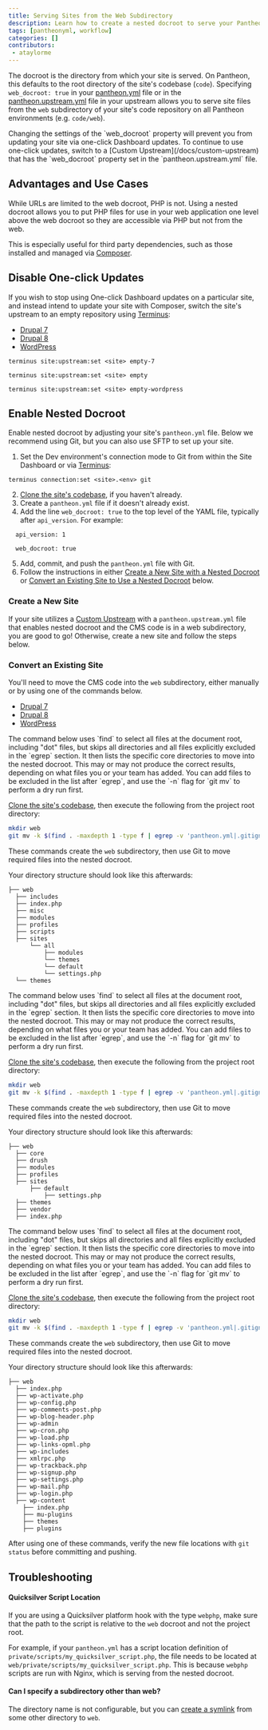 ```yaml
---
title: Serving Sites from the Web Subdirectory
description: Learn how to create a nested docroot to serve your Pantheon site from.
tags: [pantheonyml, workflow]
categories: []
contributors:
 - ataylorme
---
```


The docroot is the directory from which your site is served. On Pantheon, this defaults to the root directory of the site's codebase (`code`). Specifying `web_docroot: true` in your <a href="/docs/pantheon-yml/#site-local-configurations-pantheonyml" data-proofer-ignore>pantheon.yml</a> file or in the <a href="/docs/pantheon-yml/#custom-upstream-configurations-pantheonupstreamyml" data-proofer-ignore>pantheon.upstream.yml</a> file in your upstream allows you to serve site files from the `web` subdirectory of your site's code repository on all Pantheon environments (e.g. `code/web`).

<Alert title="Warning" type="danger">
Changing the settings of the `web_docroot` property will prevent you from updating your site via one-click Dashboard updates. To continue to use one-click updates, switch to a [Custom Upstream](/docs/custom-upstream) that has the `web_docroot` property set in the `pantheon.upstream.yml` file.
</Alert>

## Advantages and Use Cases
While URLs are limited to the web docroot, PHP is not. Using a nested docroot allows you to put PHP files for use in your web application one level above the web docroot so they are accessible via PHP but not from the web.

This is especially useful for third party dependencies, such as those installed and managed via [Composer](/docs/composer/).

## Disable One-click Updates
If you wish to stop using One-click Dashboard updates on a particular site, and instead intend to update your site with Composer, switch the site's upstream to an empty repository using [Terminus](/docs/terminus):

<ul class="nav nav-tabs" role="tablist">
  <li role="presentation" class="active"><a href="#d7-set-upstream" aria-controls="d7-set-upstream" role="tab" data-toggle="tab">Drupal 7</a></li>
  <li role="presentation"><a href="#d8-set-upstream" aria-controls="d8-set-upstream" role="tab" data-toggle="tab">Drupal 8</a></li>
  <li role="presentation"><a href="#wp-set-upstream" aria-controls="wp-set-upstream" role="tab" data-toggle="tab">WordPress</a></li>
</ul>

<!-- Tab panes -->
<div class="tab-content">
  <div markdown="1" role="tabpanel" class="tab-pane active" id="d7-set-upstream">
    <pre><code class="bash hljs">terminus site:upstream:set &lt;site&gt; empty-7</code></pre>
  </div>
  <div markdown="1" role="tabpanel" class="tab-pane" id="d8-set-upstream">
    <pre><code class="bash hljs">terminus site:upstream:set &lt;site&gt; empty</code></pre>
  </div>
  <div markdown="1" role="tabpanel" class="tab-pane" id="wp-set-upstream">
    <pre><code class="bash hljs">terminus site:upstream:set &lt;site&gt; empty-wordpress</code></pre>
  </div>
</div>


## Enable Nested Docroot
Enable nested docroot by adjusting your site's `pantheon.yml` file. Below we recommend using Git, but you can also use SFTP to set up your site.

1. Set the Dev environment's connection mode to Git from within the Site Dashboard or via [Terminus](/docs/terminus):

 ```
 terminus connection:set <site>.<env> git
 ```

2. [Clone the site's codebase](/docs/git/#clone-your-site-codebase), if you haven't already.
3. Create a `pantheon.yml` file if it doesn't already exist.
4. Add the line `web_docroot: true` to the top level of the YAML file, typically after `api_version`. For example:
  ```
    api_version: 1

    web_docroot: true
  ```

5. Add, commit, and push the `pantheon.yml` file with Git.
6. Follow the instructions in either [Create a New Site with a Nested Docroot](#create-a-new-site) or [Convert an Existing Site to Use a Nested Docroot](#convert-an-existing-site) below.

### Create a New Site
If your site utilizes a [Custom Upstream](/docs/custom-upstream/) with a `pantheon.upstream.yml` file that enables nested docroot and the CMS code is in a web subdirectory, you are good to go! Otherwise, create a new site and follow the steps below.

### Convert an Existing Site
You'll need to move the CMS code into the `web` subdirectory, either manually or by using one of the commands below.

<!-- Nav tabs -->
<ul class="nav nav-tabs" role="tablist">
  <li role="presentation" class="active"><a href="#d7" aria-controls="d7" role="tab" data-toggle="tab">Drupal 7</a></li>
  <li role="presentation"><a href="#d8" aria-controls="d8" role="tab" data-toggle="tab">Drupal 8</a></li>
  <li role="presentation"><a href="#wp" aria-controls="wp" role="tab" data-toggle="tab">WordPress</a></li>
</ul>

<!-- Tab panes -->
<div class="tab-content">
  <div role="tabpanel" class="tab-pane active" id="d7" markdown="1">
  The command below uses `find` to select all files at the document root, including "dot" files, but skips all directories and all files explicitly excluded in the `egrep` section. It then lists the specific core directories to move into the nested docroot. This may or may not produce the correct results, depending on what files you or your team has added. You can add files to be excluded in the list after `egrep`, and use the `-n` flag for `git mv` to perform a dry run first.

  [Clone the site's codebase](/docs/git/#clone-your-site-codebase), then execute the following from the project root directory:

  ```bash
  mkdir web
  git mv -k $(find . -maxdepth 1 -type f | egrep -v 'pantheon.yml|.gitignore|README.md|pantheon.upstream.yml') includes/ misc/ modules/ profiles/ scripts/ sites/ themes/ index.php web
  ```
  These commands create the `web` subdirectory, then use Git to move required files into the nested docroot.

  Your directory structure should look like this afterwards:

  ```nohighlight
  ├── web
    ├── includes
    ├── index.php
    ├── misc
    ├── modules
    ├── profiles
    ├── scripts
    ├── sites
        └── all
            ├── modules
            └── themes
            └── default
            └── settings.php
    └── themes
  ```
  </div>

  <div role="tabpanel" class="tab-pane" id="d8" markdown="1">
  The command below uses `find` to select all files at the document root, including "dot" files, but skips all directories and all files explicitly excluded in the `egrep` section. It then lists the specific core directories to move into the nested docroot. This may or may not produce the correct results, depending on what files you or your team has added. You can add files to be excluded in the list after `egrep`, and use the `-n` flag for `git mv` to perform a dry run first.

  [Clone the site's codebase](/docs/git/#clone-your-site-codebase), then execute the following from the project root directory:

  ```bash
  mkdir web
  git mv -k $(find . -maxdepth 1 -type f | egrep -v 'pantheon.yml|.gitignore|README.md|pantheon.upstream.yml') core drush modules profiles sites themes vendor index.php web
  ```
  These commands create the `web` subdirectory, then use Git to move required files into the nested docroot.

  Your directory structure should look like this afterwards:

  ```nohighlight
  ├── web
    ├── core
    ├── drush
    ├── modules
    ├── profiles
    ├── sites
        ├── default
            ├── settings.php
    ├── themes
    ├── vendor
    ├── index.php
  ```

  </div>

  <div role="tabpanel" class="tab-pane" id="wp" markdown="1">
  The command below uses `find` to select all files at the document root, including "dot" files, but skips all directories and all files explicitly excluded in the `egrep` section. It then lists the specific core directories to move into the nested docroot. This may or may not produce the correct results, depending on what files you or your team has added. You can add files to be excluded in the list after `egrep`, and use the `-n` flag for `git mv` to perform a dry run first.

  [Clone the site's codebase](/docs/git/#clone-your-site-codebase), then execute the following from the project root directory:

  ```bash
  mkdir web
  git mv -k $(find . -maxdepth 1 -type f | egrep -v 'pantheon.yml|.gitignore|README.md|pantheon.upstream.yml') wp-includes wp-content wp-admin ./*.php web
  ```
  These commands create the `web` subdirectory, then use Git to move required files into the nested docroot.

  Your directory structure should look like this afterwards:

  ```nohighlight
  ├── web
    ├── index.php
    ├── wp-activate.php
    ├── wp-config.php
    ├── wp-comments-post.php
    ├── wp-blog-header.php
    ├── wp-admin
    ├── wp-cron.php
    ├── wp-load.php
    ├── wp-links-opml.php
    ├── wp-includes
    ├── xmlrpc.php
    ├── wp-trackback.php
    ├── wp-signup.php
    ├── wp-settings.php
    ├── wp-mail.php
    ├── wp-login.php
    ├── wp-content
      ├── index.php
      ├── mu-plugins
      ├── themes
      ├── plugins
  ```
  </div>
</div>

After using one of these commands, verify the new file locations with `git status` before committing and pushing.

## Troubleshooting

#### Quicksilver Script Location
If you are using a Quicksilver platform hook with the type `webphp`, make sure that the path to the script is relative to the `web` docroot and not the project root.

For example, if your `pantheon.yml` has a script location definition of `private/scripts/my_quicksilver_script.php`, the file needs to be located at `web/private/scripts/my_quicksilver_script.php`. This is because `webphp` scripts are run with Nginx, which is serving from the nested docroot.

#### Can I specify a subdirectory other than web?

The directory name is not configurable, but you can [create a symlink](/docs/assuming-write-access/#create-a-symbolic-link) from some other directory to `web`.

